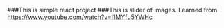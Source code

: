 ###This is simple react project
###This is slider of images.
Learned from https://www.youtube.com/watch?v=l1MYfu5YWHc
